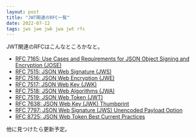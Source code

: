 ```yaml
---
layout: post
title: "JWT関連のRFC一覧"
date: 2022-07-12
tags: jws jwe jwk jwa jwt rfc
---
```


JWT関連のRFCはこんなところかなと。

- [RFC 7165: Use Cases and Requirements for JSON Object Signing and Encryption (JOSE)](https://www.rfc-editor.org/rfc/rfc7165)
- [RFC 7515: JSON Web Signature (JWS)](https://www.rfc-editor.org/rfc/rfc7515)
- [RFC 7516: JSON Web Encryption (JWE)](https://www.rfc-editor.org/rfc/rfc7516)
- [RFC 7517: JSON Web Key (JWK)](https://www.rfc-editor.org/rfc/rfc7517)
- [RFC 7518: JSON Web Algorithms (JWA)](https://www.rfc-editor.org/rfc/rfc7518)
- [RFC 7519: JSON Web Token (JWT)](https://www.rfc-editor.org/rfc/rfc7519)
- [RFC 7638: JSON Web Key (JWK) Thumbprint](https://www.rfc-editor.org/rfc/rfc7638)
- [RFC 7797: JSON Web Signature (JWS) Unencoded Payload Option](https://www.rfc-editor.org/rfc/rfc7797)
- [RFC 8725: JSON Web Token Best Current Practices](https://www.rfc-editor.org/rfc/rfc8725)

他に見つけたら更新予定。
